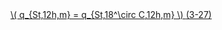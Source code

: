 <a href="/eco2_guide_center/1.%20ECO2%20Logic%20Guide/Hee1_Equation_List.html" class="equation-link" target="_blank" rel="noopener noreferrer">
  \( q_{St,12h,m} = q_{St,18^\circ C,12h,m} \) <span class="eq-number">(3-27)</span>
</a>
